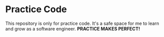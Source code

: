 # Practice Code

This repository is only for practice code. It's a safe space for me to learn and grow as a software engineer. **PRACTICE MAKES PERFECT!**
